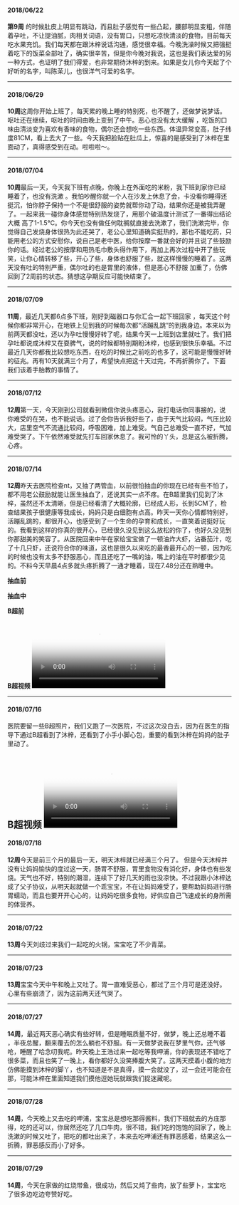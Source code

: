 
#### 2018/06/22
**第9周** 的时候肚皮上明显有跳动，而且肚子感觉有一些凸起，腰部明显变粗，伴随着孕吐，不让提油腻，肉相关词语，没有胃口，只想吃凉快清淡的食物，目前每天吃水果充饥。我们每天都在跟沐梓说话沟通，感觉很幸福。今晚洗澡时候又把强挺着吃下的饭菜全部吐了，确实很辛苦，但是你今晚对我说，这也是我们表达爱的另一种方式，也证明了我们得爱，也非常期待沐梓的到来。如果是女儿你今天起了个好听的名字，叫陈茉儿，也很洋气可爱的名字。

------------

#### 2018/06/29
**10周**这周你开始上班了，每天累的晚上睡的特别死，也不醒了，还做梦说梦话。呕吐还在继续，呕吐的时间由晚上变到了中午。恶心也没有太大缓解 ，吃饭的口味由清淡变为喜欢有香味的食物，偶尔还会想吃一些东西。体温异常变高，肚子纬度81CM，看上去大了一些。今天我把脸贴在肚瓜上，惊喜的是感受到了沐梓在里面动了，真得感受到在动。啦啦啦～。

------------

#### 2018/07/04 
**10周**最后一天，今天我下班有点晚，你晚上在外面吃的米粉，我下班到家你已经睡着了，也没有洗漱 。我怕吵醒你就一个人在沙发上休息了会，卡没看你睡得还挺沉，怕你脖子保持一个不是很舒服的姿势就帮你动了动，结果你还是被我弄醒了。一起来我一碰你身体感觉特别热发烧了，用那个破温度计测试了一番得出结论大概 高了1-1.5℃。你今天也没有做任何耽搁就直接去洗漱了，我们洗漱完毕，你觉得自己发烧身体很热为此还哭了，老公心里知道确实挺热的，那也不能吃药，只能用老公的方式安慰你，说自己是老中医，给你按摩一番就会好的并且说了些鼓励你的话。经过老公的按摩和用热毛巾敷头得作用下，再加上再次过程中开了些玩笑，让你心情转移了些，开心了些，身体也舒服了些，就这样慢慢的睡着了。这两天没有吐的特别严重，偶尔吐的也是胃里的液体，但是恶心不舒服 加重了，仿佛回到了2周前的状态。猜想这孕期反应可能快结束了。

------------

#### 2018/07/09
**11周**，最近几天都6点多下班，刚好到磁器口与你汇合一起下班回家 ，每天这个时候你都非常开心，在地铁上见到我的时候每次都“活蹦乱跳”的到我身边。本来以为前两天都没吐，还以为孕吐慢慢好转了呢，结果今天一上班到店里就吐了。我们把孕吐都说成沐梓又在耍脾气，说的时候都特别期盼沐梓，也感到很快乐幸福。不过最近几天你都我比较想吃东西，在吃的时候比之前吃的也多了，这可能是慢慢好转的征兆。再有10天就满三个月了，希望快点把这十天过完，不再折腾你了。下面我们该着手胎教的事情了。

------------

#### 2018/07/12
**12周**第一天，今天刚到公司就看到微信你说头疼恶心，我打电话你同事接的，说你难受的在哭，也不能说话。过了会你告诉我好些了，由于天气比较闷，气压比较大，店里空气不流通比较闷，呼吸困难，加上难受。气自己总难受一直不好，气加难受哭了。下午依然难受就先打车回家休息了。我可怜的丫头，总是这么被折腾，心疼。

------------

#### 2018/07/14
**12周**昨天去医院检查nt，又抽了两管血，以前很怕抽血的你现在已经有些不怕了，都不用老公鼓励就能让医生抽血了，还说其实一点不疼。在B超里我们见到了沐梓，虽然还不太清晰，但是已经看清了大概轮廓，已经成人形，长到5CM了，检查结果孩子很健康等我成长，妈妈只是白细胞有点高。昨天一天你心情都特别好，活蹦乱跳的，都很开心，也感受到了一个生命的孕育和成长，一直笑着说挺好玩的。我看到这样的你真的很开心，已经很久没见到这么放松的你了，也好久没见到你那甜美的笑容了。从医院回来中午在家给宝宝做了一顿油炸大虾，沾番茄汁，吃了十几只虾，还说符合你的味道，这也是很久以来吃的最香最开心的一顿，因为吃的时候也没有太多不舒服恶心，而且还吃了一嘴的油，嘴上的油在平时都很少见的。不料今天早晨4点多就头疼折腾了一通才睡着，现在7.48分还在熟睡中。

**抽血前**
<a class="pop-img-box" href="http://localhost:8000/static/article/mz/img/diary_pregnancy/20180714/img-1.jpg"><img src="http://localhost:8000/static/article/mz/img/diary_pregnancy/20180714/img-1-thumbnail.jpg" alt=""></a>

**抽血中**
<a class="pop-img-box" href="http://localhost:8000/static/article/mz/img/diary_pregnancy/20180714/img-2.jpg"><img src="http://localhost:8000/static/article/mz/img/diary_pregnancy/20180714/img-2-thumbnail.jpg" alt=""></a>

**B超前**
<a class="pop-img-box" href="http://localhost:8000/static/article/mz/img/diary_pregnancy/20180714/img-3.jpg"><img src="http://localhost:8000/static/article/mz/img/diary_pregnancy/20180714/img-3-thumbnail.jpg" alt=""></a>

**B超视频**
<video
    id="my-player"
    class="video-js vjs-big-play-centered vjs-fluid"
    controls
    preload="auto"
    poster="http://localhost:8000/static/article/mz/img/diary_pregnancy/title.jpg"
    data-setup='{}'>
  <source src="http://localhost:8000/static/article/mz/img/diary_pregnancy/20180714/VID20180713084602.mp4" type="video/mp4"></source>
</video>


------------

#### 2018/07/16
医院要留一些B超照片，我们又跑了一次医院，不过这次没白去，因为在医生的指导下通过B超看到了沐梓，还看到了小手小脚心包，重要的看到沐梓在妈妈的肚子里动了。

**B超视频**
<video
    id="my-player"
    class="video-js vjs-big-play-centered vjs-fluid"
    controls
    preload="auto"
    poster="http://localhost:8000/static/article/mz/img/diary_pregnancy/title.jpg"
    data-setup='{}'>
  <source src="http://localhost:8000/static/article/mz/img/diary_pregnancy/20180714/VID20180715094036.mp4" type="video/mp4"></source>
</video>
------------

#### 2018/07/18
**12周**今天是前三个月的最后一天，明天沐梓就已经满三个月了。 但是今天沐梓并没有让妈妈愉快的度过这一天，肠胃不舒服，胃里食物没有消化好，身体也有些发烧。天气也不好，特别的潮湿，连续下了好几天的雨也没凉快。不过我跟小沐梓达成了父子协议，从明天起就做一个乖宝宝，不在让妈妈难受了，要帮助妈妈进行肠胃蠕动，而且也要开开心心的，让妈妈吃很多食物，好供应自己飞速成长的身所需的体营养。


------------

#### 2018/07/22
**13周**今天刘歧过来我们一起吃的火锅，宝宝吃了不少青菜。

------------


#### 2018/07/23
**13周**宝宝今天中午和晚上又吐了。胃一直难受恶心，都过了三个月可是还没好。心里有些崩溃了，因为这前两天还气哭了。

------------


#### 2018/07/27
**14周**，最近两天恶心确实有些好转，但是睡眠质量不好，做梦，晚上还总睡不着 ，半夜总醒，翻来覆去的怎么躺也不舒服。有一天做梦说我在梦里气你，还气够呛，睡醒了哈念叨我呢。昨天晚上王浩过来一起吃等我呷浦，你的表现还不错吃了很多菜，而且也笑了一晚上，看你都好久没笑捧腹大笑了。这两天摸着小腹的地方仿佛能摸到沐梓的脚丫，也不知道是不是真得，摸一会就没了，过一会还可能会在那，可能沐梓在里面知道我们摸他逗她玩就跟我们捉迷藏呢。

------------


#### 2018/07/28
**14周**，今天晚上又去吃的呷浦，宝宝总是想吃那得酱料，我们下班就去的方庄那得，吃的还可以，你居然还吃了几口牛肉，很不错，我们吃的饱饱的回家了，晚上洗漱的时候又吐了，把吃的都吐出来了，本来去吃呷浦还有罪恶感着，结果这么一折腾，罪恶感反而小了好多。

------------


#### 2018/07/29
**14周**，今天在家做的红烧带鱼，很成功，然后又炖了些肉，放了些萝卜，宝宝吃了很多边吃边夸赞好吃。

<a class="pop-img-box" href="http://localhost:8000/static/article/mz/img/diary_pregnancy/20180729/img-1.jpg"><img src="http://localhost:8000/static/article/mz/img/diary_pregnancy/20180729/img-1-thumbnail.jpg" alt=""></a>

<a class="pop-img-box" href="http://localhost:8000/static/article/mz/img/diary_pregnancy/20180729/img-2.jpg"><img src="http://localhost:8000/static/article/mz/img/diary_pregnancy/20180729/img-2-thumbnail.jpg" alt=""></a>
------------

